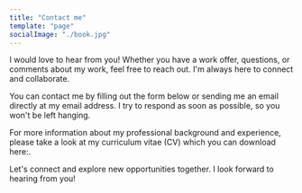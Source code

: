 ```yaml
---
title: "Contact me"
template: "page"
socialImage: "./book.jpg"
---
```


I would love to hear from you! Whether you have a work offer, questions, or comments about my work, feel free to reach out. I'm always here to connect and collaborate.

You can contact me by filling out the form below or sending me an email directly at my email address. I try to respond as soon as possible, so you won't be left hanging.

For more information about my professional background and experience, please take a look at my curriculum vitae (CV) which you can download here:.

Let's connect and explore new opportunities together. I look forward to hearing from you!
